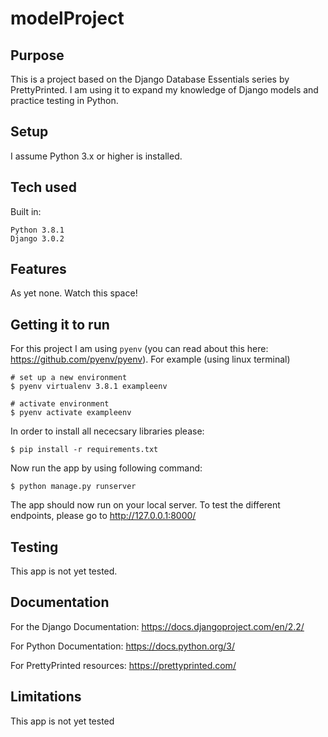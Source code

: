 # modelProject

## Purpose
This is a project based on the Django Database Essentials series by PrettyPrinted. I am using it to expand my knowledge of Django models and practice testing in Python.

## Setup

I assume Python 3.x or higher is installed.

## Tech used

Built in:
```
Python 3.8.1
Django 3.0.2
```

## Features

As yet none. Watch this space!

## Getting it to run

For this project I am using `pyenv` (you can read about this here: https://github.com/pyenv/pyenv). For example (using linux terminal)

```
# set up a new environment
$ pyenv virtualenv 3.8.1 exampleenv 

# activate environment
$ pyenv activate exampleenv

```

In order to install all nececsary libraries please:

`$ pip install -r requirements.txt`

Now run the app by using following command:

`$ python manage.py runserver`

The app should now run on your local server. To test the different endpoints, please go to http://127.0.0.1:8000/

## Testing

This app is not yet tested.

## Documentation

For the Django Documentation: https://docs.djangoproject.com/en/2.2/ 

For Python Documentation: https://docs.python.org/3/

For PrettyPrinted resources: https://prettyprinted.com/ 

## Limitations

This app is not yet tested